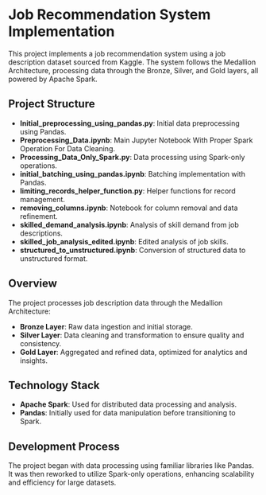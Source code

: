 # Job Recommendation System Implementation

This project implements a job recommendation system using a job description dataset sourced from Kaggle. The system follows the Medallion Architecture, processing data through the Bronze, Silver, and Gold layers, all powered by Apache Spark.

## Project Structure

- **Initial_preprocessing_using_pandas.py**: Initial data preprocessing using Pandas.
- **Preprocessing_Data.ipynb**: Main Jupyter Notebook With Proper Spark Operation For Data Cleaning.
- **Processing_Data_Only_Spark.py**: Data processing using Spark-only operations.
- **initial_batching_using_pandas.ipynb**: Batching implementation with Pandas.
- **limiting_records_helper_function.py**: Helper functions for record management.
- **removing_columns.ipynb**: Notebook for column removal and data refinement.
- **skilled_demand_analysis.ipynb**: Analysis of skill demand from job descriptions.
- **skilled_job_analysis_edited.ipynb**: Edited analysis of job skills.
- **structured_to_unstructured.ipynb**: Conversion of structured data to unstructured format.

## Overview

The project processes job description data through the Medallion Architecture:

- **Bronze Layer**: Raw data ingestion and initial storage.
- **Silver Layer**: Data cleaning and transformation to ensure quality and consistency.
- **Gold Layer**: Aggregated and refined data, optimized for analytics and insights.

## Technology Stack

- **Apache Spark**: Used for distributed data processing and analysis.
- **Pandas**: Initially used for data manipulation before transitioning to Spark.

## Development Process

The project began with data processing using familiar libraries like Pandas. It was then reworked to utilize Spark-only operations, enhancing scalability and efficiency for large datasets.
